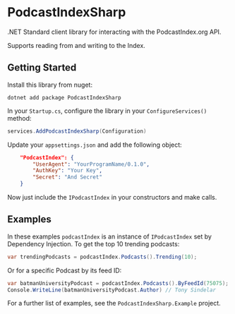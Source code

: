 # PodcastIndexSharp

.NET Standard client library for interacting with the PodcastIndex.org API.

Supports reading from and writing to the Index.

## Getting Started

Install this library from nuget:

```
dotnet add package PodcastIndexSharp
```

In your `Startup.cs`, configure the library in your `ConfigureServices()` method:

```c#
services.AddPodcastIndexSharp(Configuration)
```

Update your `appsettings.json` and add the following object:

```json
    "PodcastIndex": {
        "UserAgent": "YourProgramName/0.1.0",
        "AuthKey": "Your Key",
        "Secret": "And Secret"
    }
```

Now just include the `IPodcastIndex` in your constructors and make calls.

## Examples

In these examples `podcastIndex` is an instance of `IPodcastIndex` set by Dependency Injection.
To get the top 10 trending podcasts:

```c#
var trendingPodcasts = podcastIndex.Podcasts().Trending(10);
```

Or for a specific Podcast by its feed ID:

```c#
var batmanUniversityPodcast = podcastIndex.Podcasts().ByFeedId(75075);
Console.WriteLine(batmanUniversityPodcast.Author) // Tony Sindelar
```

For a further list of examples, see the `PodcastIndexSharp.Example` project.
